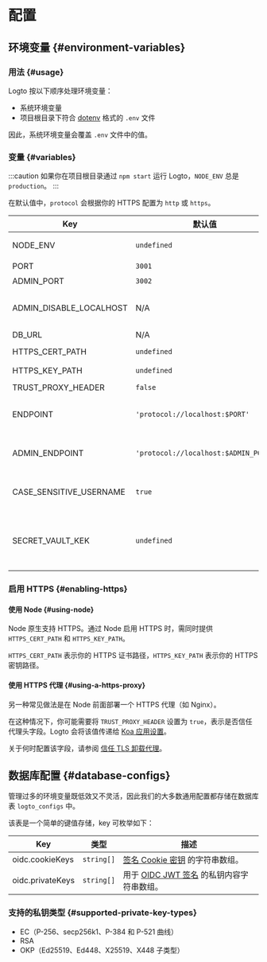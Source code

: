 # 配置

## 环境变量 {#environment-variables}

### 用法 {#usage}

Logto 按以下顺序处理环境变量：

- 系统环境变量
- 项目根目录下符合 [dotenv](https://github.com/motdotla/dotenv#readme) 格式的 `.env` 文件

因此，系统环境变量会覆盖 `.env` 文件中的值。

### 变量 {#variables}

:::caution
如果你在项目根目录通过 `npm start` 运行 Logto，`NODE_ENV` 总是 `production`。
:::

在默认值中，`protocol` 会根据你的 HTTPS 配置为 `http` 或 `https`。

| Key                     | 默认值                               | 类型                                                     | 描述                                                                                                                                                                                                                      |
| ----------------------- | ------------------------------------ | -------------------------------------------------------- | ------------------------------------------------------------------------------------------------------------------------------------------------------------------------------------------------------------------------- |
| NODE_ENV                | `undefined`                          | <code>'production' &#124; 'test' &#124; undefined</code> | Logto 运行的环境类型。                                                                                                                                                                                                    |
| PORT                    | `3001`                               | `number`                                                 | Logto 监听的本地端口。                                                                                                                                                                                                    |
| ADMIN_PORT              | `3002`                               | `number`                                                 | Logto 管理控制台监听的本地端口。                                                                                                                                                                                          |
| ADMIN_DISABLE_LOCALHOST | N/A                                  | <code>string &#124; boolean &#124; number</code>         | 设置为 `1` 或 `true` 可禁用管理控制台端口。如果未设置 `ADMIN_ENDPOINT`，将完全禁用管理控制台。                                                                                                                            |
| DB_URL                  | N/A                                  | `string`                                                 | Logto 数据库的 [Postgres DSN](https://www.postgresql.org/docs/14/libpq-connect.html#id-1.7.3.8.3.6)。                                                                                                                     |
| HTTPS_CERT_PATH         | `undefined`                          | <code>string &#124; undefined</code>                     | 详情见 [启用 HTTPS](#enabling-https)。                                                                                                                                                                                    |
| HTTPS_KEY_PATH          | `undefined`                          | <code>string &#124; undefined</code>                     | 同上。                                                                                                                                                                                                                    |
| TRUST_PROXY_HEADER      | `false`                              | `boolean`                                                | 同上。                                                                                                                                                                                                                    |
| ENDPOINT                | `'protocol://localhost:$PORT'`       | `string`                                                 | 你可以为线上测试或生产环境指定自定义域名的 URL。这也会影响 [OIDC 发行者 (Issuer) 标识符](https://openid.net/specs/openid-connect-core-1_0.html#IssuerIdentifier) 的值。                                                   |
| ADMIN_ENDPOINT          | `'protocol://localhost:$ADMIN_PORT'` | `string`                                                 | 你可以为生产环境指定自定义域名的 URL（例如 `ADMIN_ENDPOINT=https://admin.domain.com`）。这也会影响管理控制台重定向 URI 的值。                                                                                             |
| CASE_SENSITIVE_USERNAME | `true`                               | `boolean`                                                | 指定用户名是否区分大小写。修改该值时请谨慎；更改不会自动调整现有数据库数据，需要手动管理。                                                                                                                                |
| SECRET_VAULT_KEK        | `undefined`                          | `string`                                                 | 用于加密 [Secret Vault](/secret-vault) 中数据加密密钥 (DEK) 的密钥加密密钥 (KEK)。Secret Vault 正常工作必须配置。必须为 base64 编码字符串。推荐使用 AES-256（32 字节）。示例：`crypto.randomBytes(32).toString('base64')` |

### 启用 HTTPS {#enabling-https}

#### 使用 Node {#using-node}

Node 原生支持 HTTPS。通过 Node 启用 HTTPS 时，需同时提供 `HTTPS_CERT_PATH` 和 `HTTPS_KEY_PATH`。

`HTTPS_CERT_PATH` 表示你的 HTTPS 证书路径，`HTTPS_KEY_PATH` 表示你的 HTTPS 密钥路径。

#### 使用 HTTPS 代理 {#using-a-https-proxy}

另一种常见做法是在 Node 前面部署一个 HTTPS 代理（如 Nginx）。

在这种情况下，你可能需要将 `TRUST_PROXY_HEADER` 设置为 `true`，表示是否信任代理头字段。Logto 会将该值传递给 [Koa 应用设置](https://github.com/koajs/koa/blob/master/docs/api/index.md#settings)。

关于何时配置该字段，请参阅 [信任 TLS 卸载代理](https://github.com/panva/node-oidc-provider/blob/main/docs/README.md#trusting-tls-offloading-proxies)。

## 数据库配置 {#database-configs}

管理过多的环境变量既低效又不灵活，因此我们的大多数通用配置都存储在数据库表 `logto_configs` 中。

该表是一个简单的键值存储，key 可枚举如下：

| Key              | 类型                  | 描述                                                                                                                |
| ---------------- | --------------------- | ------------------------------------------------------------------------------------------------------------------- |
| oidc.cookieKeys  | <code>string[]</code> | [签名 Cookie 密钥](https://github.com/panva/node-oidc-provider/blob/main/docs/README.md#cookieskeys) 的字符串数组。 |
| oidc.privateKeys | <code>string[]</code> | 用于 [OIDC JWT 签名](https://openid.net/specs/openid-connect-core-1_0.html#Signing) 的私钥内容字符串数组。          |

### 支持的私钥类型 {#supported-private-key-types}

- EC（P-256、secp256k1、P-384 和 P-521 曲线）
- RSA
- OKP（Ed25519、Ed448、X25519、X448 子类型）
